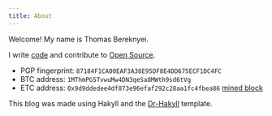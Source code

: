 ```yaml
---
title: About
---
```


Welcome! My name is Thomas Bereknyei.

I write [code](https://schoolofhaskell.com/user/tomberek) and contribute to [Open Source](https://github.com/tomberek).

* PGP fingerprint: `87184F1CA00EAF3A38E95DF8E4DD675ECF1DC4FC`
* BTC address: `1MThmPG5TvwuMw4DN3qeSa8MWth9sd6tVg`
* ETC address: `0x9d9ddedee4df873e96efaf292c28aa1fc4fbea86` [mined block](https://etherchain.org/block/35961)

This blog was made using Hakyll and the [Dr-Hakyll](https://github.com/stackbuilders/dr-hakyll) template.
